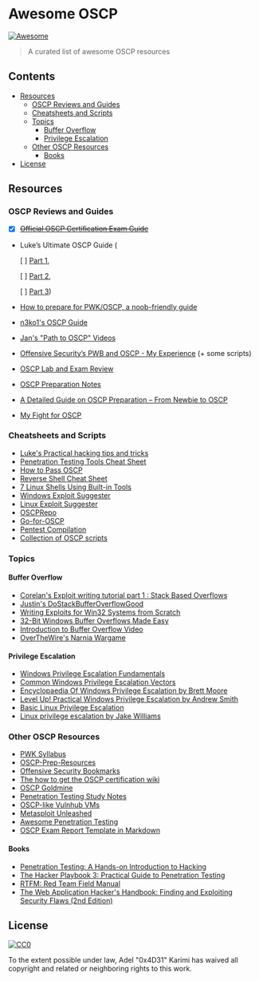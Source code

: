 # Awesome OSCP

[![Awesome](https://cdn.rawgit.com/sindresorhus/awesome/d7305f38d29fed78fa85652e3a63e154dd8e8829/media/badge.svg)](https://github.com/sindresorhus/awesome)

> A curated list of awesome OSCP resources


## Contents

- [Resources](#resources)
  - [OSCP Reviews and Guides](#oscp-reviews-and-guides)
  - [Cheatsheets and Scripts](#cheatsheets-and-scripts)
  - [Topics](#topics)
    - [Buffer Overflow](#buffer-overflow)
    - [Privilege Escalation](#privilege-escalation)
  - [Other OSCP Resources](#other-oscp-resources)
    - [Books](#books)
- [License](#license)

## Resources

### OSCP Reviews and Guides

- [X] ~~[Official OSCP Certification Exam Guide](https://support.offensive-security.com/oscp-exam-guide/)~~
- Luke’s Ultimate OSCP Guide ( 
  
  [ ] [Part 1](https://medium.com/@hakluke/haklukes-ultimate-oscp-guide-part-1-is-oscp-for-you-b57cbcce7440), 
  
  [ ] [Part 2](https://medium.com/@hakluke/haklukes-ultimate-oscp-guide-part-2-workflow-and-documentation-tips-9dd335204a48), 
  
  [ ] [Part 3](https://medium.com/@hakluke/haklukes-ultimate-oscp-guide-part-3-practical-hacking-tips-and-tricks-c38486f5fc97))
- [How to prepare for PWK/OSCP, a noob-friendly guide](https://www.abatchy.com/2017/03/how-to-prepare-for-pwkoscp-noob)
- [n3ko1's OSCP Guide](http://www.lucas-bader.com/certification/2015/05/27/oscp-offensive-security-certified-professional)
- [Jan's "Path to OSCP" Videos](https://www.youtube.com/playlist?list=PLyPJ3SHNkjIFITR-Lzsc0XSOBS7JUXsOy)
- [Offensive Security’s PWB and OSCP - My Experience](http://www.securitysift.com/offsec-pwb-oscp/) (+ some scripts)
- [OSCP Lab and Exam Review](https://theslickgeek.com/oscp/)
- [OSCP Preparation Notes](https://www.jpsecnetworks.com/category/oscp/)
- [A Detailed Guide on OSCP Preparation – From Newbie to OSCP](http://niiconsulting.com/checkmate/2017/06/a-detail-guide-on-oscp-preparation-from-newbie-to-oscp/)
- [My Fight for OSCP](https://alphacybersecurity.tech/my-fight-for-the-oscp/)

### Cheatsheets and Scripts

- [Luke's Practical hacking tips and tricks](https://medium.com/@hakluke/haklukes-ultimate-oscp-guide-part-3-practical-hacking-tips-and-tricks-c38486f5fc97)
- [Penetration Testing Tools Cheat Sheet](https://highon.coffee/blog/penetration-testing-tools-cheat-sheet/)
- [How to Pass OSCP](https://gist.github.com/unfo/5ddc85671dcf39f877aaf5dce105fac3)
- [Reverse Shell Cheat Sheet](https://highon.coffee/blog/reverse-shell-cheat-sheet/)
- [7 Linux Shells Using Built-in Tools](https://www.lanmaster53.com/2011/05/7-linux-shells-using-built-in-tools/)
- [Windows Exploit Suggester](https://github.com/GDSSecurity/Windows-Exploit-Suggester)
- [Linux Exploit Suggester](https://github.com/InteliSecureLabs/Linux_Exploit_Suggester)
- [OSCPRepo](https://github.com/rewardone/OSCPRepo)
- [Go-for-OSCP](https://github.com/pythonmaster41/Go-For-OSCP)
- [Pentest Compilation](https://github.com/adon90/pentest_compilation)
- [Collection of OSCP scripts](https://github.com/ihack4falafel/OSCP)

### Topics

#### Buffer Overflow
- [Corelan's Exploit writing tutorial part 1 : Stack Based Overflows](https://www.corelan.be/index.php/2009/07/19/exploit-writing-tutorial-part-1-stack-based-overflows/)
- [Justin's DoStackBufferOverflowGood](https://github.com/justinsteven/dostackbufferoverflowgood)
- [Writing Exploits for Win32 Systems from Scratch](https://www.nccgroup.trust/uk/about-us/newsroom-and-events/blogs/2016/june/writing-exploits-for-win32-systems-from-scratch/)
- [32-Bit Windows Buffer Overflows Made Easy](https://veteransec.com/2018/09/10/32-bit-windows-buffer-overflows-made-easy/)
- [Introduction to Buffer Overflow Video](https://www.youtube.com/watch?v=1S0aBV-Waeo)
- [OverTheWire's Narnia Wargame](http://overthewire.org/wargames/narnia/)

#### Privilege Escalation
- [Windows Privilege Escalation Fundamentals](http://www.fuzzysecurity.com/tutorials/16.html)
- [Common Windows Privilege Escalation Vectors](https://toshellandback.com/2015/11/24/ms-priv-esc/)
- [Encyclopaedia Of Windows Privilege Escalation by Brett Moore](https://www.youtube.com/watch?v=kMG8IsCohHA)
- [Level Up! Practical Windows Privilege Escalation by Andrew Smith](https://www.youtube.com/watch?v=PC_iMqiuIRQ)
- [Basic Linux Privilege Escalation](https://blog.g0tmi1k.com/2011/08/basic-linux-privilege-escalation/)
- [Linux privilege escalation by Jake Williams](https://www.youtube.com/watch?v=dk2wsyFiosg)

### Other OSCP Resources

- [PWK Syllabus](https://www.offensive-security.com/documentation/penetration-testing-with-kali.pdf)
- [OSCP-Prep-Resources](https://github.com/burntmybagel/OSCP-Prep)
- [Offensive Security Bookmarks](https://jivoi.github.io/2015/07/03/offensive-security-bookmarks/)
- [The how to get the OSCP certification wiki](https://www.peerlyst.com/posts/the-how-to-get-the-oscp-certification-wiki-peerlyst)
- [OSCP Goldmine](http://0xc0ffee.io/blog/OSCP-Goldmine)
- [Penetration Testing Study Notes](https://github.com/AnasAboureada/Penetration-Testing-Study-Notes)
- [OSCP-like Vulnhub VMs](https://www.abatchy.com/2017/02/oscp-like-vulnhub-vms)
- [Metasploit Unleashed](https://www.offensive-security.com/metasploit-unleashed/)
- [Awesome Penetration Testing](https://github.com/enaqx/awesome-pentest)
- [OSCP Exam Report Template in Markdown](https://github.com/noraj/OSCP-Exam-Report-Template-Markdown)

#### Books

- [Penetration Testing: A Hands-on Introduction to Hacking](https://www.amazon.com/Penetration-Testing-Hands-Introduction-Hacking/dp/1593275641)
- [The Hacker Playbook 3: Practical Guide to Penetration Testing](https://www.amazon.com.au/Hacker-Playbook-Practical-Penetration-Testing/dp/1980901759)
- [RTFM: Red Team Field Manual](https://www.amazon.com/Rtfm-Red-Team-Field-Manual/dp/1494295504)
- [The Web Application Hacker's Handbook: Finding and Exploiting Security Flaws (2nd Edition)](https://www.amazon.com/Web-Application-Hackers-Handbook-Exploiting-ebook/dp/B005LVQA9S)

## License

[![CC0](http://mirrors.creativecommons.org/presskit/buttons/88x31/svg/cc-zero.svg)](http://creativecommons.org/publicdomain/zero/1.0)

To the extent possible under law, Adel &#34;0x4D31&#34; Karimi has waived all copyright and
related or neighboring rights to this work.
